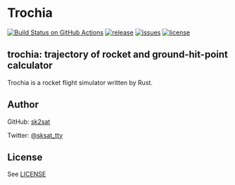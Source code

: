 # Trochia

[![Build Status on GitHub Actions](https://github.com/sk2sat/rocket_simulator/workflows/build/badge.svg)](https://github.com/sk2sat/rocket_simulator/actions)
[![release](https://img.shields.io/github/v/release/sk2sat/trochia?style=flat-square)](https://github.com/sk2sat/trochia/releases)
[![issues](https://img.shields.io/github/issues/sk2sat/trochia?color=red&style=flat-square)](https://github.com/sk2sat/trochia/issues)
[![license](https://img.shields.io/github/license/sk2sat/trochia?style=flat-square)](./LICENSE)

## trochia: trajectory of rocket and ground-hit-point calculator

Trochia is a rocket flight simulator written by Rust.

## Author

GitHub: [sk2sat](https://github.com/sk2sat)

Twitter: [@sksat\_tty](https://twitter.com/sksat_tty)

## License

See [LICENSE](./LICENSE)
